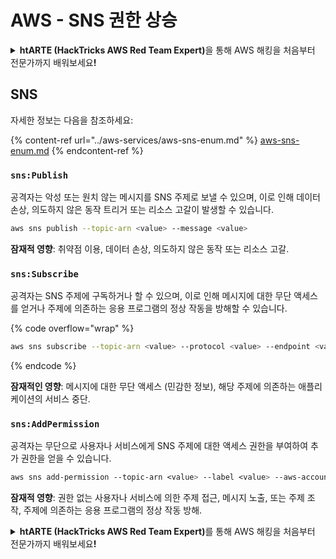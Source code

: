 # AWS - SNS 권한 상승

<details>

<summary><strong>htARTE (HackTricks AWS Red Team Expert)</strong>을 통해 AWS 해킹을 처음부터 전문가까지 배워보세요<strong>!</strong></summary>

HackTricks를 지원하는 다른 방법:

* **회사를 HackTricks에서 광고하거나 HackTricks를 PDF로 다운로드**하려면 [**SUBSCRIPTION PLANS**](https://github.com/sponsors/carlospolop)를 확인하세요!
* [**공식 PEASS & HackTricks 스웨그**](https://peass.creator-spring.com)를 얻으세요.
* [**The PEASS Family**](https://opensea.io/collection/the-peass-family)를 발견하세요. 독점적인 [**NFTs**](https://opensea.io/collection/the-peass-family) 컬렉션입니다.
* 💬 [**Discord 그룹**](https://discord.gg/hRep4RUj7f) 또는 [**텔레그램 그룹**](https://t.me/peass)에 **참여**하거나 **Twitter** 🐦 [**@hacktricks_live**](https://twitter.com/hacktricks_live)를 **팔로우**하세요.
* **HackTricks**와 [**HackTricks Cloud**](https://github.com/carlospolop/hacktricks-cloud) github 저장소에 PR을 제출하여 여러분의 해킹 기법을 공유하세요.

</details>

## SNS

자세한 정보는 다음을 참조하세요:

{% content-ref url="../aws-services/aws-sns-enum.md" %}
[aws-sns-enum.md](../aws-services/aws-sns-enum.md)
{% endcontent-ref %}

### `sns:Publish`

공격자는 악성 또는 원치 않는 메시지를 SNS 주제로 보낼 수 있으며, 이로 인해 데이터 손상, 의도하지 않은 동작 트리거 또는 리소스 고갈이 발생할 수 있습니다.
```bash
aws sns publish --topic-arn <value> --message <value>
```
**잠재적 영향**: 취약점 이용, 데이터 손상, 의도하지 않은 동작 또는 리소스 고갈.

### `sns:Subscribe`&#x20;

공격자는 SNS 주제에 구독하거나 할 수 있으며, 이로 인해 메시지에 대한 무단 액세스를 얻거나 주제에 의존하는 응용 프로그램의 정상 작동을 방해할 수 있습니다.

{% code overflow="wrap" %}
```bash
aws sns subscribe --topic-arn <value> --protocol <value> --endpoint <value>
```
{% endcode %}

**잠재적인 영향**: 메시지에 대한 무단 액세스 (민감한 정보), 해당 주제에 의존하는 애플리케이션의 서비스 중단.

### `sns:AddPermission`&#x20;

공격자는 무단으로 사용자나 서비스에게 SNS 주제에 대한 액세스 권한을 부여하여 추가 권한을 얻을 수 있습니다.
```css
aws sns add-permission --topic-arn <value> --label <value> --aws-account-id <value> --action-name <value>
```
**잠재적 영향**: 권한 없는 사용자나 서비스에 의한 주제 접근, 메시지 노출, 또는 주제 조작, 주제에 의존하는 응용 프로그램의 정상 작동 방해.

<details>

<summary><strong>htARTE (HackTricks AWS Red Team Expert)</strong>를 통해 AWS 해킹을 처음부터 전문가까지 배워보세요<strong>!</strong></summary>

HackTricks를 지원하는 다른 방법:

* **회사를 HackTricks에서 광고하거나 HackTricks를 PDF로 다운로드**하려면 [**SUBSCRIPTION PLANS**](https://github.com/sponsors/carlospolop)를 확인하세요!
* [**공식 PEASS & HackTricks 스웨그**](https://peass.creator-spring.com)를 얻으세요.
* [**The PEASS Family**](https://opensea.io/collection/the-peass-family)를 발견하세요. 독점적인 [**NFTs**](https://opensea.io/collection/the-peass-family) 컬렉션입니다.
* 💬 [**Discord 그룹**](https://discord.gg/hRep4RUj7f) 또는 [**텔레그램 그룹**](https://t.me/peass)에 **참여**하거나 **Twitter** 🐦 [**@hacktricks_live**](https://twitter.com/hacktricks_live)를 **팔로우**하세요.
* **HackTricks**와 **HackTricks Cloud** github 저장소에 PR을 제출하여 여러분의 해킹 기법을 공유하세요.

</details>
